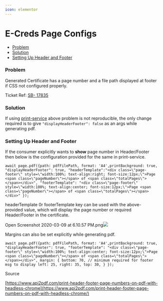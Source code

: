 ```yaml
---
icon: elementor
---
```


# E-Creds Page Configs

* [Problem](https://project-sunbird.atlassian.net/wiki/spaces/UM/pages/1290502242/E-Creds+Page+Configs#Problem)
* [Solution](https://project-sunbird.atlassian.net/wiki/spaces/UM/pages/1290502242/E-Creds+Page+Configs#Solution)
* [Setting Up Header and Footer](https://project-sunbird.atlassian.net/wiki/spaces/UM/pages/1290502242/E-Creds+Page+Configs#Setting-Up--Header-and-Footer)

### Problem <a href="#problem" id="problem"></a>

Generated Certificate has a page number and a file path displayed at footer if CSS not configured properly.

Ticket Ref: [SB- 17835](https://project-sunbird.atlassian.net/browse/SB-17835)

### Solution <a href="#solution" id="solution"></a>

If using [print-service](https://project-sunbird.atlassian.net/wiki/spaces/UM/pages/1284997145/Print-Service) above problem is not reproducible, the only change required is to give `"displayHeaderFooter": false` as an args while generating pdf.

### Setting Up Header and Footer <a href="#setting-up-header-and-footer" id="setting-up-header-and-footer"></a>

If the consumer explicitly wants to **show** page number in Header/Footer then below is the configuration provided for the same in print-service.

`await page.pdf({path: pdfFilePath, format: 'A4',printBackground: true, "displayHeaderFooter": true, "headerTemplate":"<div class=\"page-footer\" style=\"width:100%; text-align:right; font-size:12px;\">Page <span class=\"pageNumber\"></span> of <span class=\"totalPages\"></span></div>", "footerTemplate": "<div class=\"page-footer\" style=\"width:100%; text-align:center; font-size:12px;\">Page <span class=\"pageNumber\"></span> of <span class=\"totalPages\"></span></div>" });`

headerTemplate 0r footerTemplate key can be used with the above-provided value, which will display the page number or required Header/Footer in the certificate.

Open Screenshot 2020-03-09 at 6.10.57 PM.png![](blob:https://project-sunbird.atlassian.net/9ce8b3d5-046b-47c0-a961-204d09b20c1e#media-blob-url=true\&id=917990c7-b6a3-4566-9c7f-ccab00d16c53\&collection=contentId-1290502242\&contextId=1290502242\&mimeType=image%2Fpng\&name=Screenshot%202020-03-09%20at%206.10.57%20PM.png\&size=855532\&width=1440\&height=793\&alt=)

Margins can also be set explicitly while generating pdf.

`await page.pdf({path: pdfFilePath, format: 'A4',printBackground: true, "displayHeaderFooter": true, "footerTemplate": "<div class=\"page-footer\" style=\"width:100%; text-align:center; font-size:12px;\">Page <span class=\"pageNumber\"></span> of <span class=\"totalPages\"></span></div>", margin: { bottom: 70, // minimum required for footer msg to display left: 25, right: 35, top: 30, } });`

&#x20;

Source

[https://www.api2pdf.com/print-header-footer-page-numbers-on-pdf-with-headless-chrome](https://www.api2pdf.com/print-header-footer-page-numbers-on-pdf-with-headless-chrome/)
